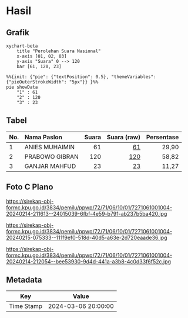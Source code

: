 # Hasil

## Grafik

```mermaid
xychart-beta
    title "Perolehan Suara Nasional"
    x-axis [01, 02, 03]
    y-axis "Suara" 0 --> 120
    bar [61, 120, 23]
```

```mermaid
%%{init: {"pie": {"textPosition": 0.5}, "themeVariables": {"pieOuterStrokeWidth": "5px"}} }%%
pie showData
    "1" : 61
    "2" : 120
    "3" : 23
```

## Tabel

| No. | Nama Paslon    | Suara | Suara (raw) | Persentase |
|:--- |:-------------- | -----:| -----------:| ----------:|
| 1   | ANIES MUHAIMIN | 61    | [61][p-1]   | 29,90      |
| 2   | PRABOWO GIBRAN | 120   | [120][p-2]  | 58,82      |
| 3   | GANJAR MAHFUD  | 23    | [23][p-3]   | 11,27      |


[p-1]: https://github.com/gigit-pemilu/pemilu-2024/blob/main/pilpres/hitung-suara/sub/72-sulawesi-tengah/sub/71-kota-palu/sub/06-tatanga/sub/1001-nunu/sub/004-tps/sub/paslon-1.txt
[p-2]: https://github.com/gigit-pemilu/pemilu-2024/blob/main/pilpres/hitung-suara/sub/72-sulawesi-tengah/sub/71-kota-palu/sub/06-tatanga/sub/1001-nunu/sub/004-tps/sub/paslon-2.txt
[p-3]: https://github.com/gigit-pemilu/pemilu-2024/blob/main/pilpres/hitung-suara/sub/72-sulawesi-tengah/sub/71-kota-palu/sub/06-tatanga/sub/1001-nunu/sub/004-tps/sub/paslon-3.txt

## Foto C Plano

https://sirekap-obj-formc.kpu.go.id/3834/pemilu/ppwp/72/71/06/10/01/7271061001004-20240214-211613--24015039-6fbf-4e59-b791-ab237b5ba420.jpg

https://sirekap-obj-formc.kpu.go.id/3834/pemilu/ppwp/72/71/06/10/01/7271061001004-20240215-075333--111f9ef0-518d-40d5-a63e-2d720eaade36.jpg

https://sirekap-obj-formc.kpu.go.id/3834/pemilu/ppwp/72/71/06/10/01/7271061001004-20240214-212054--bee53930-9d4d-441a-a3b8-4c0d33f6f52c.jpg


## Metadata

| Key        | Value               |
| ---------- | ------------------- |
| Time Stamp | 2024-03-06 20:00:00 |



